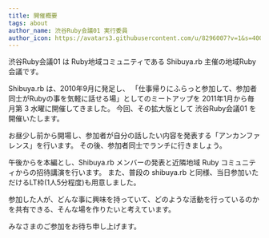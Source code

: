 ```yaml
---
title: 開催概要
tags: about
author_name: 渋谷Ruby会議01 実行委員
author_icon: https://avatars3.githubusercontent.com/u/8296007?v=1&s=400
---
```


渋谷Ruby会議01 は Ruby地域コミュニティである Shibuya.rb 主催の地域Ruby会議です。

Shibuya.rb は、2010年9月に発足し、
「仕事帰りにふらっと参加して、参加者同士がRubyの事を気軽に話せる場」としてのミートアップを
2011年1月から毎月第 3 水曜に開催してきました。
今回、その拡大版として 渋谷Ruby会議01 を開催いたします。

お昼少し前から開場し、参加者が自分の話したい内容を発表する「アンカンファレンス」を行います。
その後、参加者同士でランチに行きましょう。

午後からを本編とし、Shibuya.rb メンバーの発表と近隣地域 Ruby コミュニティからの招待講演を行います。
また、普段の shibuya.rb と同様、当日参加いただけるLT枠(1人5分程度)も用意しました。

参加した人が、どんな事に興味を持っていて、どのような活動を行っているのかを共有できる、そんな場を作りたいと考えています。

みなさまのご参加をお待ち申し上げます。

